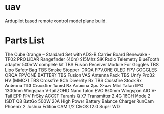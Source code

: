 # uav
Ardupilot based remote control model plane build.

# Parts List
The Cube Orange – Standard Set with ADS-B Carrier Board
Benewake - TF02 PRO LiDAR Rangefinder (40m)
915Mhz SiK Radio Telemetry BlueTooth adapter 500mW complete kit
TBS Fusion Receiver Module For Goggles
TBS Lipo Safety Bag
TBS Smoke Stopper 
ORQA FPV.ONE OLED FPV GOGGLES
ORQA FPV.ONE BATTERY
TBS Fusion VAS Antenna Pack
TBS Unify Pro32 HV (MMCX) 
TBS Crossfire 8Ch Diversity Rx
TBS Crossfire Stock Rx Antenna 
TBS Crossfire Tuned Rx Antenna 2pc
X-uav Mini Talon EPO 1300mm Wingspan V-tail
ZOHD Nano Talon EVO 860mm Wingspan AIO V-Tail EPP FPV
FrSky ACCST Taranis Q X7 Transmitter 2.4G 16CH Mode 2
ISDT Q8 BattGo 500W 20A High Power Battery Balance Charger
RunCam Phoenix 2 Joshua Edition CAM 1/2 CMOS f2.0 Super WD

